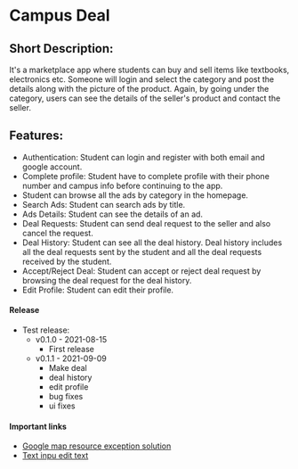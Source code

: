 # Campus Deal
## Short Description: 
It's a marketplace app where students can buy and sell items like textbooks, electronics etc.
Someone will login and select the category and post the details along with the picture of the product.
Again, by going under the category, users can see the details of the seller's product and contact the seller.

## Features:
- Authentication: Student can login and register with both email and google account.
- Complete profile: Student have to complete profile with their phone number and campus info before continuing to the app.
- Student can browse all the ads by category in the homepage.
- Search Ads: Student can search ads by title.
- Ads Details: Student can see the details of an ad.
- Deal Requests: Student can send deal request to the seller and also cancel the request.
- Deal History: Student can see all the deal history. Deal history includes all the deal requests sent by the student and all the deal requests received by the student.
- Accept/Reject Deal: Student can accept or reject deal request by browsing the deal request for the deal history.
- Edit Profile: Student can edit their profile.



#### Release
- Test release:
    - v0.1.0 - 2021-08-15
        - First release
    - v0.1.1 - 2021-09-09
        - Make deal 
        - deal history
        - edit profile
        - bug fixes
        - ui fixes

#### Important links
- [Google map resource exception solution](https://stackoverflow.com/questions/56629445/getting-a-android-content-res-resourcesnotfoundexception-resource-id-0x7f0200)
- [Text inpu edit text](https://www.section.io/engineering-education/how-is-textinputlayout-different-from-edittext)
